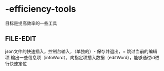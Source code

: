 # -efficiency-tools
目标是提高效率的一些工具
## FILE-EDIT
json文件的快速插入，控制台输入，（单独的）- 保存并退出，= 跳过当前的编辑项
输出一些信息项（infoWord），向指定项插入数据（editWord），能够通过id进行快速定位
